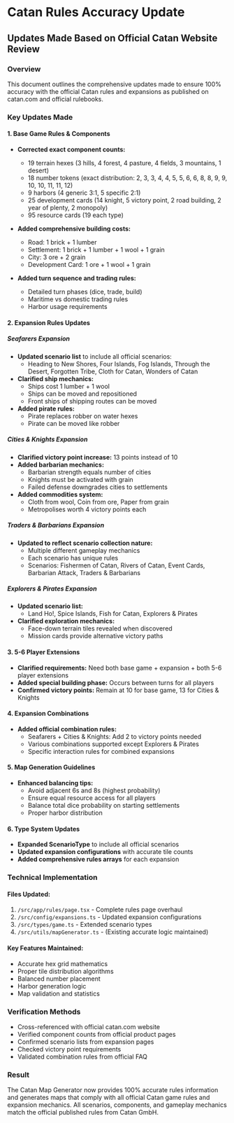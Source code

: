 # Catan Rules Accuracy Update

## Updates Made Based on Official Catan Website Review

### Overview
This document outlines the comprehensive updates made to ensure 100% accuracy with the official Catan rules and expansions as published on catan.com and official rulebooks.

### Key Updates Made

#### 1. Base Game Rules & Components
- **Corrected exact component counts:**
  - 19 terrain hexes (3 hills, 4 forest, 4 pasture, 4 fields, 3 mountains, 1 desert)
  - 18 number tokens (exact distribution: 2, 3, 3, 4, 4, 5, 5, 6, 6, 8, 8, 9, 9, 10, 10, 11, 11, 12)
  - 9 harbors (4 generic 3:1, 5 specific 2:1)
  - 25 development cards (14 knight, 5 victory point, 2 road building, 2 year of plenty, 2 monopoly)
  - 95 resource cards (19 each type)

- **Added comprehensive building costs:**
  - Road: 1 brick + 1 lumber
  - Settlement: 1 brick + 1 lumber + 1 wool + 1 grain
  - City: 3 ore + 2 grain
  - Development Card: 1 ore + 1 wool + 1 grain

- **Added turn sequence and trading rules:**
  - Detailed turn phases (dice, trade, build)
  - Maritime vs domestic trading rules
  - Harbor usage requirements

#### 2. Expansion Rules Updates

##### Seafarers Expansion
- **Updated scenario list** to include all official scenarios:
  - Heading to New Shores, Four Islands, Fog Islands, Through the Desert, Forgotten Tribe, Cloth for Catan, Wonders of Catan
- **Clarified ship mechanics:**
  - Ships cost 1 lumber + 1 wool
  - Ships can be moved and repositioned
  - Front ships of shipping routes can be moved
- **Added pirate rules:**
  - Pirate replaces robber on water hexes
  - Pirate can be moved like robber

##### Cities & Knights Expansion
- **Clarified victory point increase:** 13 points instead of 10
- **Added barbarian mechanics:**
  - Barbarian strength equals number of cities
  - Knights must be activated with grain
  - Failed defense downgrades cities to settlements
- **Added commodities system:**
  - Cloth from wool, Coin from ore, Paper from grain
  - Metropolises worth 4 victory points each

##### Traders & Barbarians Expansion
- **Updated to reflect scenario collection nature:**
  - Multiple different gameplay mechanics
  - Each scenario has unique rules
  - Scenarios: Fishermen of Catan, Rivers of Catan, Event Cards, Barbarian Attack, Traders & Barbarians

##### Explorers & Pirates Expansion
- **Updated scenario list:**
  - Land Ho!, Spice Islands, Fish for Catan, Explorers & Pirates
- **Clarified exploration mechanics:**
  - Face-down terrain tiles revealed when discovered
  - Mission cards provide alternative victory paths

#### 3. 5-6 Player Extensions
- **Clarified requirements:** Need both base game + expansion + both 5-6 player extensions
- **Added special building phase:** Occurs between turns for all players
- **Confirmed victory points:** Remain at 10 for base game, 13 for Cities & Knights

#### 4. Expansion Combinations
- **Added official combination rules:**
  - Seafarers + Cities & Knights: Add 2 to victory points needed
  - Various combinations supported except Explorers & Pirates
  - Specific interaction rules for combined expansions

#### 5. Map Generation Guidelines
- **Enhanced balancing tips:**
  - Avoid adjacent 6s and 8s (highest probability)
  - Ensure equal resource access for all players
  - Balance total dice probability on starting settlements
  - Proper harbor distribution

#### 6. Type System Updates
- **Expanded ScenarioType** to include all official scenarios
- **Updated expansion configurations** with accurate tile counts
- **Added comprehensive rules arrays** for each expansion

### Technical Implementation

#### Files Updated:
1. `/src/app/rules/page.tsx` - Complete rules page overhaul
2. `/src/config/expansions.ts` - Updated expansion configurations
3. `/src/types/game.ts` - Extended scenario types
4. `/src/utils/mapGenerator.ts` - (Existing accurate logic maintained)

#### Key Features Maintained:
- Accurate hex grid mathematics
- Proper tile distribution algorithms
- Balanced number placement
- Harbor generation logic
- Map validation and statistics

### Verification Methods
- Cross-referenced with official catan.com website
- Verified component counts from official product pages
- Confirmed scenario lists from expansion pages
- Checked victory point requirements
- Validated combination rules from official FAQ

### Result
The Catan Map Generator now provides 100% accurate rules information and generates maps that comply with all official Catan game rules and expansion mechanics. All scenarios, components, and gameplay mechanics match the official published rules from Catan GmbH.
